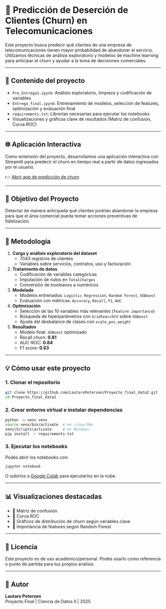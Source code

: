 
# 🔎 Predicción de Deserción de Clientes (Churn) en Telecomunicaciones

Este proyecto busca predecir qué clientes de una empresa de telecomunicaciones tienen mayor probabilidad de abandonar el servicio. Utilizamos técnicas de análisis exploratorio y modelos de machine learning para anticipar el churn y ayudar a la toma de decisiones comerciales.

---

## 📁 Contenido del proyecto

- `Pre_Entrega1.ipynb`: Análisis exploratorio, limpieza y codificación de variables
- `Entrega_final.ipynb`: Entrenamiento de modelos, selección de features, optimización y evaluación final
- `requirements.txt`: Librerías necesarias para ejecutar los notebooks
- Visualizaciones y gráficas clave de resultados (Matriz de confusión, Curva ROC)

---


## 🌐 Aplicación Interactiva

Como extensión del proyecto, desarrollamos una aplicación interactiva con Streamlit para predecir el churn en tiempo real a partir de datos ingresados por el usuario.

👉 [Abrir app de predicción de churn](https://proyectofinal-bbozmrflodhkwrti5nhgpw.streamlit.app/)

---

## 🎯 Objetivo del Proyecto

Detectar de manera anticipada qué clientes podrían abandonar la empresa para que el área comercial pueda tomar acciones preventivas de fidelización.

---

## 🧠 Metodología

1. **Carga y análisis exploratorio del dataset**
   - 7043 registros de clientes
   - Variables sobre servicios, contratos, uso y facturación
2. **Tratamiento de datos**
   - Codificación de variables categóricas
   - Imputación de nulos en `TotalCharges`
   - Conversión de booleanos a numéricos
3. **Modelado**
   - Modelos entrenados: `Logistic Regression`, `Random Forest`, `XGBoost`
   - Evaluación con métricas: `Accuracy`, `Recall`, `F1`, `AUC`
4. **Optimización**
   - Selección de las 10 variables más relevantes (`feature importance`)
   - Búsqueda de hiperparámetros con `GridSearchCV` sobre `XGBoost`
   - Ajuste del desbalance de clases con `scale_pos_weight`
5. **Resultados**
   - Modelo final: `XGBoost` optimizado
   - Recall churn: **0.81**
   - AUC-ROC: **0.84**
   - F1 score: **0.63**

---

## 💡 Cómo usar este proyecto

### 1. Clonar el repositorio

```bash
git clone https://github.com/LautaroPetersen/Proyecto_final_data2.git
cd Proyecto_final_data2
```

### 2. Crear entorno virtual e instalar dependencias

```bash
python -m venv venv
source venv/bin/activate  # en Linux/Mac
venv\Scripts\activate     # en Windows
pip install -r requirements.txt
```

### 3. Ejecutar los notebooks

Podés abrir los notebooks con:

```bash
jupyter notebook
```

O subirlos a [Google Colab](https://colab.research.google.com) para ejecutarlos en la nube.

---

## 📊 Visualizaciones destacadas

- 🔹 Matriz de confusión
- 🔹 Curva ROC
- 🔹 Gráficos de distribución de churn según variables clave
- 🔹 Importancia de features según Random Forest

---

## 📘 Licencia

Este proyecto es de uso académico/personal. Podés usarlo como referencia o punto de partida para tus propios análisis.

---

## 🙌 Autor

**Lautaro Petersen**  
Proyecto Final | Ciencia de Datos II | 2025
